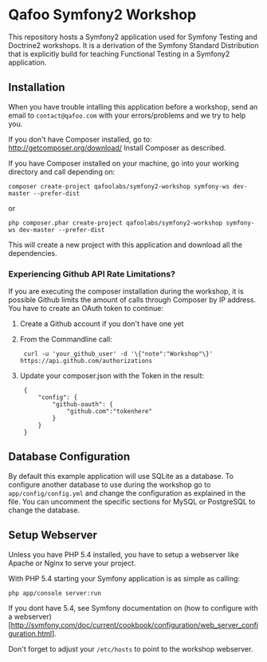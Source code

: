 # Qafoo Symfony2 Workshop

This repository hosts a Symfony2 application used for Symfony Testing and
Doctrine2 workshops.  It is a derivation of the Symfony Standard Distribution
that is explicitly build for teaching Functional Testing in a Symfony2 application.

## Installation

When you have trouble intalling this application before a workshop, send 
an email to ``contact@qafoo.com`` with your errors/problems and we try to help you.

If you don't have Composer installed, go to: http://getcomposer.org/download/
Install Composer as described.

If you have Composer installed on your machine, go into your working directory
and call depending on:

    composer create-project qafoolabs/symfony2-workshop symfony-ws dev-master --prefer-dist

or

    php composer.phar create-project qafoolabs/symfony2-workshop symfony-ws dev-master --prefer-dist

This will create a new project with this application and download all the dependencies.

### Experiencing Github API Rate Limitations?

If you are executing the composer installation during the workshop, it is
possible Github limits the amount of calls through Composer by IP address. You
have to create an OAuth token to continue:

1. Create a Github account if you don't have one yet
2. From the Commandline call:

        curl -u 'your_github_user' -d '\{"note":"Workshop"\}' https://api.github.com/authorizations

3. Update your composer.json with the Token in the result:

        {
            "config": {
                "github-oauth": {
                    "github.com":"tokenhere"
                }
            }
        }

## Database Configuration

By default this example application will use SQLite as a database. To configure
another database to use during the workshop go to ``app/config/config.yml``
and change the configuration as explained in the file. You can uncomment
the specific sections for MySQL or PostgreSQL to change the database.

## Setup Webserver

Unless you have PHP 5.4 installed, you have to setup a webserver like
Apache or Nginx to serve your project.

With PHP 5.4 starting your Symfony application is as simple as calling:

    php app/console server:run

If you dont have 5.4, see Symfony documentation on (how to configure
with a webserver)[http://symfony.com/doc/current/cookbook/configuration/web_server_configuration.html].

Don't forget to adjust your `/etc/hosts` to point to the workshop webserver.
